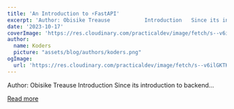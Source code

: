 ```yaml
---
title: 'An Introduction to ⚡FastAPI'
excerpt: 'Author: Obisike Treause           Introduction   Since its introduction to backend...'
date: '2023-10-17'
coverImage: 'https://res.cloudinary.com/practicaldev/image/fetch/s--v6ilGKTK--/c_imagga_scale,f_auto,fl_progressive,h_420,q_auto,w_1000/https://dev-to-uploads.s3.amazonaws.com/uploads/articles/4okf5v9zdg4ybo04cvqy.png'
author:
  name: Koders
  picture: "assets/blog/authors/koders.png"
ogImage:
  url: 'https://res.cloudinary.com/practicaldev/image/fetch/s--v6ilGKTK--/c_imagga_scale,f_auto,fl_progressive,h_420,q_auto,w_1000/https://dev-to-uploads.s3.amazonaws.com/uploads/articles/4okf5v9zdg4ybo04cvqy.png'
---
```


Author: Obisike Treause           Introduction   Since its introduction to backend...

[Read more](https://dev.to/refine/an-introduction-to-fastapi-2fda)

